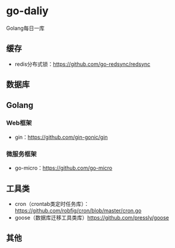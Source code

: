 # go-daliy
Golang每日一库

## 缓存
- redis分布式锁：https://github.com/go-redsync/redsync

## 数据库

## Golang
### Web框架
- gin：https://github.com/gin-gonic/gin


### 微服务框架
- go-micro：https://github.com/go-micro


## 工具类
- cron（crontab类定时任务库）：https://github.com/robfig/cron/blob/master/cron.go
- goose（数据库迁移工具类库）https://github.com/pressly/goose


## 其他
